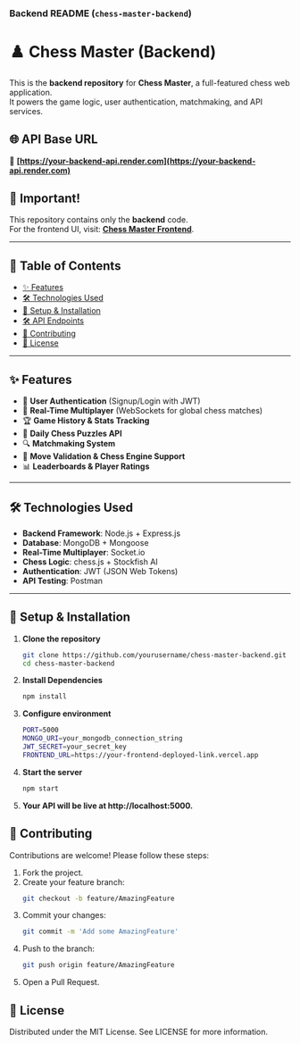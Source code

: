 ### **Backend README (`chess-master-backend`)**


# ♟️ Chess Master (Backend)

This is the **backend repository** for **Chess Master**, a full-featured chess web application.  
It powers the game logic, user authentication, matchmaking, and API services.

## 🌐 API Base URL
🔗 **[https://your-backend-api.render.com](https://your-backend-api.render.com)**

## 📢 Important!
This repository contains only the **backend** code.  
For the frontend UI, visit: **[Chess Master Frontend](https://github.com/itxnargis/chess-frontend)**.

---

## 📜 Table of Contents
- [✨ Features](#-features)
- [🛠 Technologies Used](#-technologies-used)
- [🚀 Setup & Installation](#-setup--installation)
- [🛠 API Endpoints](#-api-endpoints)
- [🤝 Contributing](#-contributing)
- [📄 License](#-license)

---

## ✨ Features
- 🔐 **User Authentication** (Signup/Login with JWT)
- 🔄 **Real-Time Multiplayer** (WebSockets for global chess matches)
- 🏆 **Game History & Stats Tracking**
- 🧩 **Daily Chess Puzzles API**
- 🔍 **Matchmaking System**
- 📜 **Move Validation & Chess Engine Support**
- 📊 **Leaderboards & Player Ratings**

---

## 🛠 Technologies Used
- **Backend Framework**: Node.js + Express.js
- **Database**: MongoDB + Mongoose
- **Real-Time Multiplayer**: Socket.io
- **Chess Logic**: chess.js + Stockfish AI
- **Authentication**: JWT (JSON Web Tokens)
- **API Testing**: Postman

---

## 🚀 Setup & Installation

1. **Clone the repository**
   ```bash
   git clone https://github.com/yourusername/chess-master-backend.git
   cd chess-master-backend
   
2. **Install Dependencies**
    ```bash
    npm install

3. **Configure environment**
    ```bash
    PORT=5000
    MONGO_URI=your_mongodb_connection_string
    JWT_SECRET=your_secret_key
    FRONTEND_URL=https://your-frontend-deployed-link.vercel.app

4. **Start the server**
     ```bash
     npm start

5. **Your API will be live at http://localhost:5000.**

## 🤝 Contributing

Contributions are welcome! Please follow these steps:

1. Fork the project.
2. Create your feature branch:
   ```bash
   git checkout -b feature/AmazingFeature
3. Commit your changes:
   ```bash
   git commit -m 'Add some AmazingFeature'
4. Push to the branch:
    ```bash
    git push origin feature/AmazingFeature
5. Open a Pull Request.

## 📄 License

Distributed under the MIT License. See LICENSE for more information.
